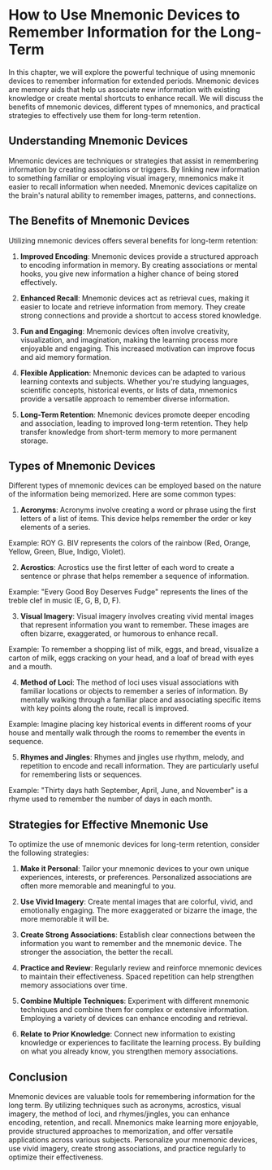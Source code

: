 How to Use Mnemonic Devices to Remember Information for the Long-Term
================================================================================

In this chapter, we will explore the powerful technique of using mnemonic devices to remember information for extended periods. Mnemonic devices are memory aids that help us associate new information with existing knowledge or create mental shortcuts to enhance recall. We will discuss the benefits of mnemonic devices, different types of mnemonics, and practical strategies to effectively use them for long-term retention.

Understanding Mnemonic Devices
------------------------------

Mnemonic devices are techniques or strategies that assist in remembering information by creating associations or triggers. By linking new information to something familiar or employing visual imagery, mnemonics make it easier to recall information when needed. Mnemonic devices capitalize on the brain's natural ability to remember images, patterns, and connections.

The Benefits of Mnemonic Devices
--------------------------------

Utilizing mnemonic devices offers several benefits for long-term retention:

1. **Improved Encoding**: Mnemonic devices provide a structured approach to encoding information in memory. By creating associations or mental hooks, you give new information a higher chance of being stored effectively.

2. **Enhanced Recall**: Mnemonic devices act as retrieval cues, making it easier to locate and retrieve information from memory. They create strong connections and provide a shortcut to access stored knowledge.

3. **Fun and Engaging**: Mnemonic devices often involve creativity, visualization, and imagination, making the learning process more enjoyable and engaging. This increased motivation can improve focus and aid memory formation.

4. **Flexible Application**: Mnemonic devices can be adapted to various learning contexts and subjects. Whether you're studying languages, scientific concepts, historical events, or lists of data, mnemonics provide a versatile approach to remember diverse information.

5. **Long-Term Retention**: Mnemonic devices promote deeper encoding and association, leading to improved long-term retention. They help transfer knowledge from short-term memory to more permanent storage.

Types of Mnemonic Devices
-------------------------

Different types of mnemonic devices can be employed based on the nature of the information being memorized. Here are some common types:

1. **Acronyms**: Acronyms involve creating a word or phrase using the first letters of a list of items. This device helps remember the order or key elements of a series.

Example: ROY G. BIV represents the colors of the rainbow (Red, Orange, Yellow, Green, Blue, Indigo, Violet).

2. **Acrostics**: Acrostics use the first letter of each word to create a sentence or phrase that helps remember a sequence of information.

Example: "Every Good Boy Deserves Fudge" represents the lines of the treble clef in music (E, G, B, D, F).

3. **Visual Imagery**: Visual imagery involves creating vivid mental images that represent information you want to remember. These images are often bizarre, exaggerated, or humorous to enhance recall.

Example: To remember a shopping list of milk, eggs, and bread, visualize a carton of milk, eggs cracking on your head, and a loaf of bread with eyes and a mouth.

4. **Method of Loci**: The method of loci uses visual associations with familiar locations or objects to remember a series of information. By mentally walking through a familiar place and associating specific items with key points along the route, recall is improved.

Example: Imagine placing key historical events in different rooms of your house and mentally walk through the rooms to remember the events in sequence.

5. **Rhymes and Jingles**: Rhymes and jingles use rhythm, melody, and repetition to encode and recall information. They are particularly useful for remembering lists or sequences.

Example: "Thirty days hath September, April, June, and November" is a rhyme used to remember the number of days in each month.

Strategies for Effective Mnemonic Use
-------------------------------------

To optimize the use of mnemonic devices for long-term retention, consider the following strategies:

1. **Make it Personal**: Tailor your mnemonic devices to your own unique experiences, interests, or preferences. Personalized associations are often more memorable and meaningful to you.

2. **Use Vivid Imagery**: Create mental images that are colorful, vivid, and emotionally engaging. The more exaggerated or bizarre the image, the more memorable it will be.

3. **Create Strong Associations**: Establish clear connections between the information you want to remember and the mnemonic device. The stronger the association, the better the recall.

4. **Practice and Review**: Regularly review and reinforce mnemonic devices to maintain their effectiveness. Spaced repetition can help strengthen memory associations over time.

5. **Combine Multiple Techniques**: Experiment with different mnemonic techniques and combine them for complex or extensive information. Employing a variety of devices can enhance encoding and retrieval.

6. **Relate to Prior Knowledge**: Connect new information to existing knowledge or experiences to facilitate the learning process. By building on what you already know, you strengthen memory associations.

Conclusion
----------

Mnemonic devices are valuable tools for remembering information for the long term. By utilizing techniques such as acronyms, acrostics, visual imagery, the method of loci, and rhymes/jingles, you can enhance encoding, retention, and recall. Mnemonics make learning more enjoyable, provide structured approaches to memorization, and offer versatile applications across various subjects. Personalize your mnemonic devices, use vivid imagery, create strong associations, and practice regularly to optimize their effectiveness.
